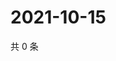 # 2021-10-15

共 0 条

<!-- BEGIN -->
<!-- 最后更新时间 Fri Oct 15 2021 00:22:46 GMT+0800 (China Standard Time) -->

<!-- END -->
